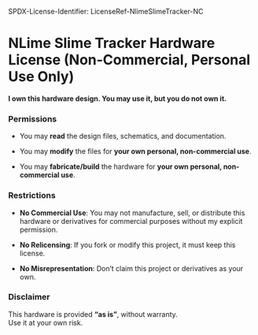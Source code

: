 SPDX-License-Identifier: LicenseRef-NlimeSlimeTracker-NC

# NLime Slime Tracker Hardware License (Non-Commercial, Personal Use Only)

**I own this hardware design. You may use it, but you do not own it.**

### Permissions

-   You may **read** the design files, schematics, and documentation.
    
-   You may **modify** the files for **your own personal, non-commercial use**.
    
-   You may **fabricate/build** the hardware for **your own personal, non-commercial use**.
    

### Restrictions

-   **No Commercial Use**: You may not manufacture, sell, or distribute this hardware or derivatives for commercial purposes without my explicit permission.
    
-   **No Relicensing**: If you fork or modify this project, it must keep this license.
    
-   **No Misrepresentation**: Don’t claim this project or derivatives as your own.
    

### Disclaimer

This hardware is provided **“as is”**, without warranty.  
Use it at your own risk.
